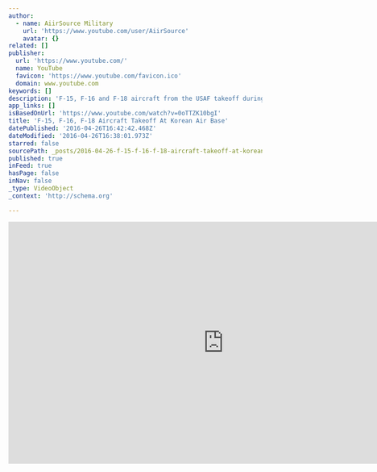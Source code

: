 ```yaml
---
author:
  - name: AiirSource Military
    url: 'https://www.youtube.com/user/AiirSource'
    avatar: {}
related: []
publisher:
  url: 'https://www.youtube.com/'
  name: YouTube
  favicon: 'https://www.youtube.com/favicon.ico'
  domain: www.youtube.com
keywords: []
description: 'F-15, F-16 and F-18 aircraft from the USAF takeoff during Exercise Max Thunder at Kunsan Air Base. Max Thunder is a large-scale, regular aerial exercise between U.S. and South Korea. AiirSource Military covers events and missions from the United States Armed Forces: Army, Navy, Marine Corps, Air Force, and Coast Guard.'
app_links: []
isBasedOnUrl: 'https://www.youtube.com/watch?v=0oTTZK10bgI'
title: 'F-15, F-16, F-18 Aircraft Takeoff At Korean Air Base'
datePublished: '2016-04-26T16:42:42.468Z'
dateModified: '2016-04-26T16:38:01.973Z'
starred: false
sourcePath: _posts/2016-04-26-f-15-f-16-f-18-aircraft-takeoff-at-korean-air-base.md
published: true
inFeed: true
hasPage: false
inNav: false
_type: VideoObject
_context: 'http://schema.org'

---
```

<iframe src="https://cdn.embedly.com/widgets/media.html?src=https%3A%2F%2Fwww.youtube.com%2Fembed%2F0oTTZK10bgI%3Ffeature%3Doembed&amp;url=https%3A%2F%2Fwww.youtube.com%2Fwatch%3Fv%3D0oTTZK10bgI&amp;image=https%3A%2F%2Fi.ytimg.com%2Fvi%2F0oTTZK10bgI%2Fhqdefault.jpg&amp;key=b7d04c9b404c499eba89ee7072e1c4f7&amp;type=text%2Fhtml&amp;schema=youtube" width="854" height="480" scrolling="no" frameborder="0" allowfullscreen="" style=""></iframe>